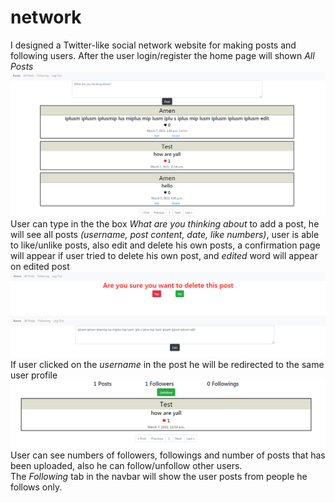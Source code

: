 # network
I designed a Twitter-like social network website for making posts and following users.
After the user login/register the home page will shown *All Posts* <img src="Images/Home.png" alt="Home page" /> <br>
User can type in the the box *What are you thinking about* to add a post, he will see all posts *(username, post content, date, like numbers)*, user is able to like/unlike posts, also edit and delete his own posts, a confirmation page will appear if user tried to delete his own post, and *edited* word will appear on edited post <br>
<img src="Images/Delete.png" alt="Delete confirmation" /> <img src="Images/Edit.png" alt="Edit page" /> <br>
If user clicked on the *username* in the post he will be redirected to the same user profile <br>
<img src="Images/Profile.png" alt="Profile" /> <br>
User can see numbers of followers, followings and number of posts that has been uploaded, also he can follow/unfollow other users. <br>
The *Following* tab in the navbar will show the user posts from people he follows only.

